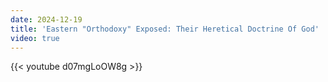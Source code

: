 ```yaml
---
date: 2024-12-19
title: 'Eastern "Orthodoxy" Exposed: Their Heretical Doctrine Of God'
video: true
---
```



{{< youtube d07mgLoOW8g >}}

